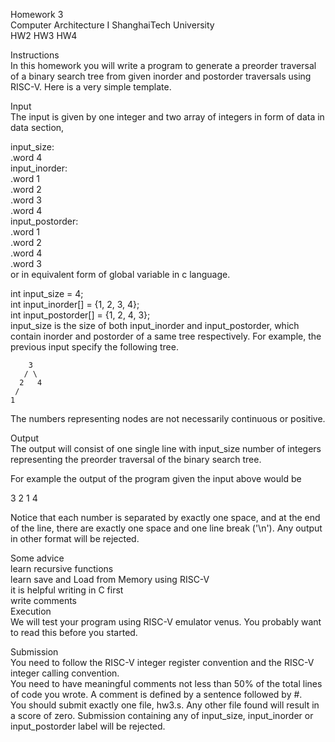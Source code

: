 Homework 3  
Computer Architecture I ShanghaiTech University  
HW2 HW3 HW4  

Instructions  
In this homework you will write a program to generate a preorder traversal of a binary search tree from given inorder and postorder traversals using RISC-V. Here is a very simple template.  

Input  
The input is given by one integer and two array of integers in form of data in data section,  

input_size:        
    .word   4      
input_inorder:     
    .word   1      
    .word   2      
    .word   3      
    .word   4      
input_postorder:    
    .word   1      
    .word   2      
    .word   4      
    .word   3      
or in equivalent form of global variable in c language.  

int input_size = 4;                   
int input_inorder[] = {1, 2, 3, 4};   
int input_postorder[] = {1, 2, 4, 3};   
input_size is the size of both input_inorder and input_postorder, which contain inorder and postorder of a same tree respectively. For example, the previous input specify the following tree.  

        3       
       / \      
      2   4     
     /          
    1           
The numbers representing nodes are not necessarily continuous or positive.  

Output  
The output will consist of one single line with input_size number of integers representing the preorder traversal of the binary search tree.  

For example the output of the program given the input above would be  

3 2 1 4   
 
Notice that each number is separated by exactly one space, and at the end of the line, there are exactly one space and one line break ('\n'). Any output in other format will be rejected.  

Some advice  
learn recursive functions  
learn save and Load from Memory using RISC-V  
it is helpful writing in C first  
write comments  
Execution  
We will test your program using RISC-V emulator venus. You probably want to read this before you started.  

Submission  
You need to follow the RISC-V integer register convention and the RISC-V integer calling convention.  
You need to have meaningful comments not less than 50% of the total lines of code you wrote. A comment is defined by a sentence followed by #.  
You should submit exactly one file, hw3.s. Any other file found will result in a score of zero. Submission containing any of input_size, input_inorder or input_postorder label will be rejected.  
